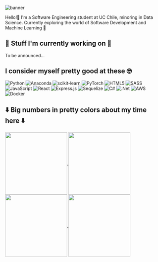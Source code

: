 
![banner](https://github.com/user-attachments/assets/b0e384f3-4f69-4108-9ac4-3be3d3915852)

Hello!👋 I'm a Software Engineering student at UC Chile, minoring in Data Science. Currently exploring the world of Software Development and Machine Learning 👀

## 🚧 Stuff I'm currently working on 🚧

To be announced...

## I consider myself pretty good at these 🤓
![Python](https://img.shields.io/badge/python-3670A0?style=for-the-badge&logo=python&logoColor=ffdd54)
![Anaconda](https://img.shields.io/badge/Anaconda-%2344A833.svg?style=for-the-badge&logo=anaconda&logoColor=white)
![scikit-learn](https://img.shields.io/badge/scikit--learn-%23F7931E.svg?style=for-the-badge&logo=scikit-learn&logoColor=white)
![PyTorch](https://img.shields.io/badge/PyTorch-%23EE4C2C.svg?style=for-the-badge&logo=PyTorch&logoColor=white)
![HTML5](https://img.shields.io/badge/html5-%23E34F26.svg?style=for-the-badge&logo=html5&logoColor=white)
![SASS](https://img.shields.io/badge/SASS-hotpink.svg?style=for-the-badge&logo=SASS&logoColor=white)
![JavaScript](https://img.shields.io/badge/javascript-%23323330.svg?style=for-the-badge&logo=javascript&logoColor=%23F7DF1E)
![React](https://img.shields.io/badge/react-%2320232a.svg?style=for-the-badge&logo=react&logoColor=%2361DAFB)
![Express.js](https://img.shields.io/badge/express.js-%23404d59.svg?style=for-the-badge&logo=express&logoColor=%2361DAFB)
![Sequelize](https://img.shields.io/badge/Sequelize-52B0E7?style=for-the-badge&logo=Sequelize&logoColor=white)
![C#](https://img.shields.io/badge/c%23-%23239120.svg?style=for-the-badge&logo=csharp&logoColor=white)
![.Net](https://img.shields.io/badge/.NET-5C2D91?style=for-the-badge&logo=.net&logoColor=white)
![AWS](https://img.shields.io/badge/AWS-%23FF9900.svg?style=for-the-badge&logo=amazon-aws&logoColor=white)
![Docker](https://img.shields.io/badge/docker-%230db7ed.svg?style=for-the-badge&logo=docker&logoColor=white)


## ⬇️ Big numbers in pretty colors about my time here ⬇️

<a href="https://github.com/anuraghazra/github-readme-stats">
  <img height=200 align="center" src="https://github-readme-stats.vercel.app/api?username=fvidalf&show_icons=true&theme=algolia&rank_icon=github" />
</a>
<a href="https://github.com/anuraghazra/convoychat">
  <img height=200 align="center" src="https://github-readme-stats.vercel.app/api/top-langs/?username=fvidalf&langs_count=10&exclude_repo=EX-DDS&size_weight=0&count_weight=1&theme=algolia&layout=compact&card_width=200" />
</a>

<a href="https://git.io/streak-stats">
  <img height=200 align="center" src="https://github-readme-streak-stats.herokuapp.com/?user=fvidalf&theme=algolia" />
</a>
<a href="https://github.com/ryo-ma/github-profile-trophy">
  <img height=200 align="center" src="https://github-profile-trophy.vercel.app/?username=fvidalf&theme=algolia&rank=-C,-?&column=2&row=2" />
</a>
